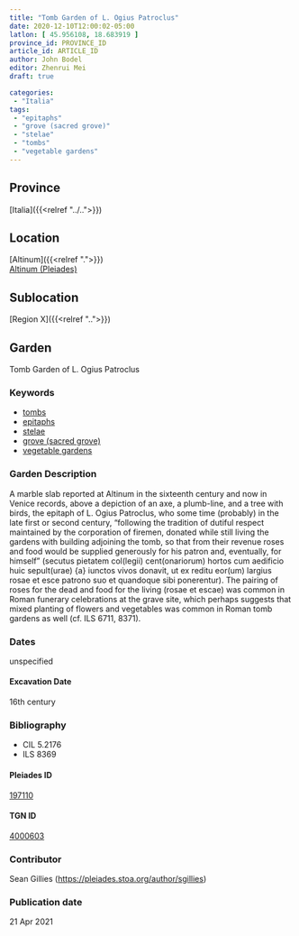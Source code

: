 ```yaml
---
title: "Tomb Garden of L. Ogius Patroclus"
date: 2020-12-10T12:00:02-05:00
latlon: [ 45.956108, 18.683919 ]
province_id: PROVINCE_ID
article_id: ARTICLE_ID
author: John Bodel
editor: Zhenrui Mei
draft: true

categories:
 - "Italia"
tags:
 - "epitaphs"
 - "grove (sacred grove)"
 - "stelae"
 - "tombs"
 - "vegetable gardens"
---
```


## Province

[Italia]({{<relref "../..">}})

<!--### Province Description-->

<!-- DESCRIPTION -->


## Location

[Altinum]({{<relref ".">}}) \
[Altinum (Pleiades)](https://pleiades.stoa.org/places/197110)

<!--### Location Description-->

<!-- LEAVE THIS BLANK FOR NOW -->

## Sublocation

[Region X]({{<relref "..">}})

<!--### Sublocation Description-->

<!-- DESCRIPTION -->


## Garden

Tomb Garden of L. Ogius Patroclus

### Keywords

- [tombs](http://vocab.getty.edu/page/aat/300005926)
- [epitaphs](http://vocab.getty.edu/page/aat/300028729)
- [stelae](http://vocab.getty.edu/page/aat/300007023)
- [grove (sacred grove)](http://vocab.getty.edu/page/aat/300251876)
- [vegetable gardens](http://vocab.getty.edu/page/aat/300008142)

### Garden Description

A marble slab reported at Altinum in the sixteenth century and now in Venice  records, above a depiction of an axe, a plumb-line, and a tree with birds, the epitaph of L. Ogius Patroclus, who some time (probably) in the late first or second century, “following the tradition of dutiful respect maintained by the corporation of firemen, donated while still living the gardens with building adjoining the tomb, so that from their revenue roses and food would be supplied generously for his patron and, eventually, for himself” (secutus pietatem col(legii) cent(onariorum) hortos cum aedificio huic sepult(urae) {a} iunctos vivos donavit, ut ex reditu eor(um) largius rosae et esce patrono suo et quandoque sibi ponerentur). The pairing of roses for the dead and food for the living (rosae et escae) was common in Roman funerary celebrations at the grave site, which perhaps suggests that mixed planting of flowers and vegetables was common in Roman tomb gardens as well (cf. ILS 6711, 8371).

<!--### Maps-->

<!--
OLD WAY (DO NOT USE)
![alt_text](../../images/image_name.ext)
*CAPTION*

NEW WAY ↓↓↓↓
{{< figure src="../../images/image_name.ext" alt="ALT_TEXT" title="CAPTION" >}}
-->

### Dates

unspecified

#### Excavation Date

16th century

### Bibliography

* CIL 5.2176
* ILS 8369

<!--#### Periodo ID-->

<!-- [PERIODO_ID](https://pleiades.stoa.org/places/PLEIADES_ID) -->

#### Pleiades ID

[197110](https://pleiades.stoa.org/places/197110)

#### TGN ID

[4000603](http://vocab.getty.edu/page/tgn/4000603)

### Contributor

Sean Gillies (https://pleiades.stoa.org/author/sgillies)


### Publication date


21 Apr 2021

<!--### Related articles-->

<!-- Links to other related articles. Leave blank for now -->
